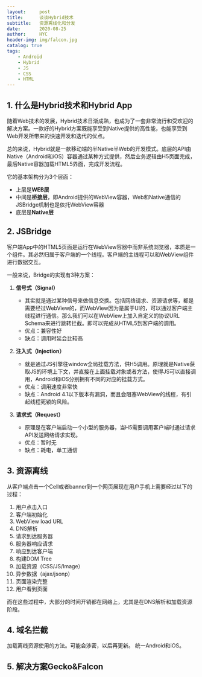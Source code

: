 ```yaml
---
layout:     post
title:      谈谈Hybrid技术
subtitle:   资源离线化和分发
date:       2020-08-25
author:     HYC
header-img: img/falcon.jpg
catalog: true
tags:
    - Android
    - Hybrid
    - JS
    - CSS
    - HTML
---
```


## 1. 什么是Hybrid技术和Hybrid App
随着Web技术的发展，Hybrid技术日渐成熟，也成为了一套非常流行和受欢迎的解决方案。一款好的Hybrid方案既能享受到Native提供的高性能，也能享受到Web开发所带来的快速开发和迭代的优点。

总的来说，Hybrid就是一款移动端的半Native半Web的开发模式。底层的API由Native（Android和iOS）容器通过某种方式提供，然后业务逻辑由H5页面完成，最后Native容器加载HTML5界面，完成开发流程。

它的基本架构分为3个层面：
- 上层是**WEB层**
- 中间是**桥接层**，即Android提供的WebView容器，Web和Native通信的JSBridge机制也是依托WebView容器
- 底层是**Native层**

## 2. JSBridge
客户端App中的HTML5页面是运行在WebView容器中而非系统浏览器，本质是一个组件。其必然归属于客户端的一个线程。客户端的主线程可以和WebView组件进行数据交互。

一般来说，Bridge的实现有3种方案：
1. **信号式（Signal）**
    - 其实就是通过某种信号来做信息交换。包括网络请求、资源请求等，都是需要经过WebView的，而WebView因为是属于UI的，可以通过客户端主线程进行通信。那么我们可以在WebView上加入自定义的协议URL Schema来进行跳转拦截。即可以完成从HTML5到客户端的调用。
    - 优点：兼容性好
    - 缺点：调用时延会比较高


2. **注入式（Injection）**
    - 就是通过JS引擎往window全局挂载方法，供H5调用。原理就是Native获取JS的环境上下文，并直接在上面挂载对象或者方法，使得JS可以直接调用，Android和iOS分别拥有不同的对应的挂载方式。
    - 优点：调用速度非常快
    - 缺点：Android 4.1以下版本有漏洞，而且会阻塞WebView的线程，有引起线程死锁的风险。


3. **请求式（Request）**
    - 原理是在客户端启动一个小型的服务器，当H5需要调用客户端时通过请求API发送网络请求实现。
    - 优点：暂时无
    - 缺点：耗电，单工通信


## 3. 资源离线
从客户端点击一个Cell或者banner到一个网页展现在用户手机上需要经过以下的过程：

1. 用户点击入口
2. 客户端初始化
3. WebView load URL
4. DNS解析
5. 请求到达服务器
6. 服务器响应请求
7. 响应到达客户端
8. 构建DOM Tree
9. 加载资源（CSS/JS/Image）
10. 异步数据（ajax/jsonp）
11. 页面渲染完整
12. 用户看到页面

而在这些过程中，大部分的时间开销都在网络上，尤其是在DNS解析和加载资源阶段。

## 4. 域名拦截
加载离线资源使用的方法。可能会涉密，以后再更新。
统一Android和iOS。

## 5. 解决方案Gecko&Falcon
